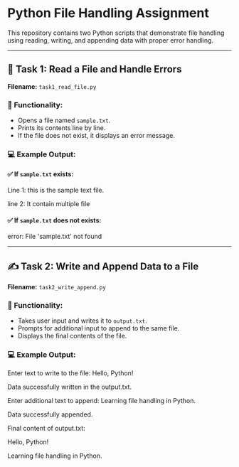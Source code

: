 # Python File Handling Assignment

This repository contains two Python scripts that demonstrate file handling using reading, writing, and appending data with proper error handling.

---

## 📘 Task 1: Read a File and Handle Errors

**Filename:** `task1_read_file.py`

### 🔹 Functionality:
- Opens a file named `sample.txt`.
- Prints its contents line by line.
- If the file does not exist, it displays an error message.

### 💻 Example Output:

#### ✅ If `sample.txt` exists:
Line 1: this is the sample text file.

line 2: It contain multiple file

#### ✅ If `sample.txt` does not exists:
error: File 'sample.txt' not found



---

## ✍️ Task 2: Write and Append Data to a File

**Filename:** `task2_write_append.py`

### 🔹 Functionality:
- Takes user input and writes it to `output.txt`.
- Prompts for additional input to append to the same file.
- Displays the final contents of the file.

### 💻 Example Output:

Enter text to write to the file: Hello, Python!

Data successfully written in the output.txt.

Enter additional text to append: Learning file handling in Python.

Data successfully appended.

Final content of output.txt:

Hello, Python!

Learning file handling in Python.
